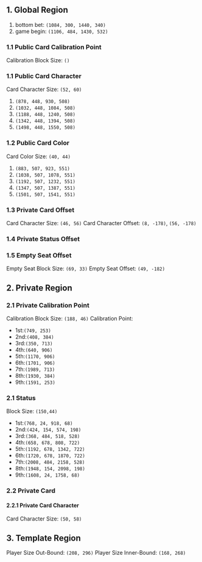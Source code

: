 ## 1. Global Region
1. bottom bet: `(1084, 300, 1440, 340)`
2. game begin: `(1106, 484, 1430, 532)`

### 1.1 Public Card Calibration Point
Calibration Block Size: `()`

### 1.1 Public Card Character
Card Character Size: `(52, 60)`
1. `(878, 448, 930, 508)`
2. `(1032, 448, 1084, 508)`
3. `(1188, 448, 1240, 508)`
4. `(1342, 448, 1394, 508)`
5. `(1498, 448, 1550, 508)`
### 1.2 Public Card Color
Card Color Size: `(40, 44)`
1. `(883, 507, 923, 551)`
2. `(1038, 507, 1078, 551)`
3. `(1192, 507, 1232, 551)`
4. `(1347, 507, 1387, 551)`
5. `(1501, 507, 1541, 551)`

### 1.3 Private Card Offset
Card Character Size: `(46, 56)`
Card Character Offset: `(8, -178)`, `(56, -178)`

### 1.4 Private Status Offset


### 1.5 Empty Seat Offset
Empty Seat Block Size: `(69, 33)`
Empty Seat Offset: `(49, -182)`


## 2. Private Region
### 2.1 Private Calibration Point
Calibration Block Size: `(188, 46)`
Calibration Point:
- 1st:`(749, 253)`
- 2nd:`(408, 384)`
- 3rd:`(350, 713)`
- 4th:`(640, 906)`
- 5th:`(1170, 906)`
- 6th:`(1701, 906)`
- 7th:`(1989, 713)`
- 8th:`(1930, 384)`
- 9th:`(1591, 253)`

### 2.1 Status
Block Size: `(150,44)`
- 1st:`(768, 24, 918, 68)`
- 2nd:`(424, 154, 574, 198)`
- 3rd:`(368, 484, 518, 528)`
- 4th:`(658, 678, 808, 722)`
- 5th:`(1192, 678, 1342, 722)`
- 6th:`(1720, 678, 1870, 722)`
- 7th:`(2008, 484, 2158, 528)`
- 8th:`(1948, 154, 2098, 198)`
- 9th:`(1608, 24, 1758, 68)`

### 2.2 Private Card
#### 2.2.1 Private Card Character
Card Character Size: `(50, 58)`


## 3. Template Region
Player Size Out-Bound: `(208, 296)`
Player Size Inner-Bound: `(168, 268)`